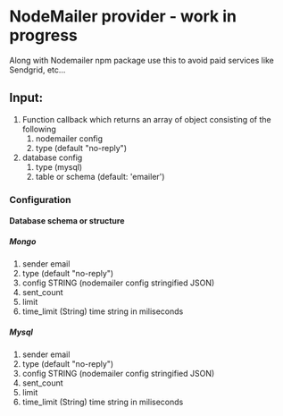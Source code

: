 # NodeMailer provider - work in progress

Along with Nodemailer npm package use this to avoid paid services like Sendgrid, etc...

## Input:

1. Function callback which returns an array of object consisting of the following
   1. nodemailer config
   2. type (default "no-reply")
2. database config
   1. type (mysql)
   2. table or schema (default: 'emailer')

### Configuration

#### Database schema or structure

##### Mongo

1. sender email
2. type (default "no-reply")
3. config STRING (nodemailer config stringified JSON)
4. sent_count
5. limit
6. time_limit (String) time string in miliseconds

##### Mysql

1. sender email
2. type (default "no-reply")
3. config STRING (nodemailer config stringified JSON)
4. sent_count
5. limit
6. time_limit (String) time string in miliseconds
